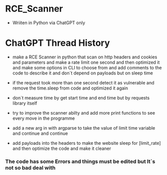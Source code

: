 # RCE_Scanner
* Wriiten in Python via ChatGPT only

# ChatGPT Thread History

* make a RCE Scanner in python that scan on http headers and cookies and parameters and make a rate limit one second and then optimized it and make some options in CLI to choose from and add comments to the code to describe it and don`t depend on payloads but on sleep time

* if the request took more than one second detect it as vulnerable and remove the time.sleep from code and optimized it again

* don`t measure time by get start time and end time but by requests library itself

* try to improve the scanner abilty and add more print functions to see every move in the programme

* add a new arg in with argparse to take the value of limit time variable and continue and continue

* add payloads into the headers to make the website sleep for [limit_rate] and then optimize the code and make it cleaner

### The code has some Errors and things must be edited but It`s not so bad deal with
